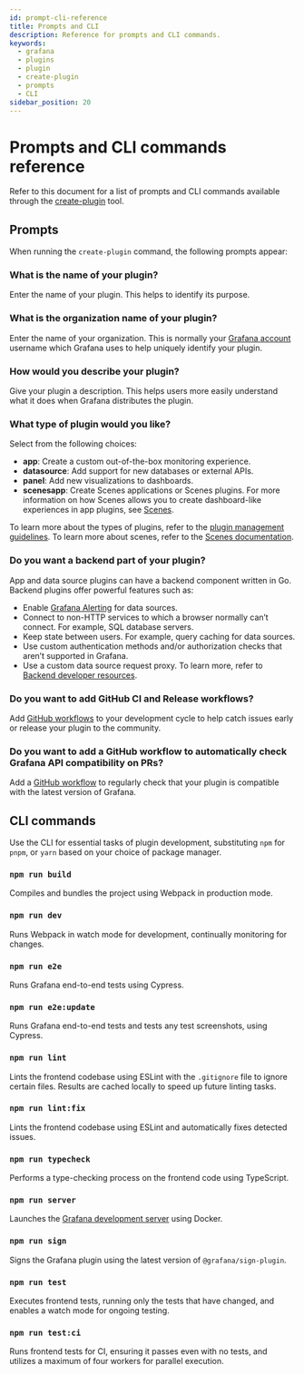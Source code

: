 ```yaml
---
id: prompt-cli-reference
title: Prompts and CLI
description: Reference for prompts and CLI commands.
keywords:
  - grafana
  - plugins
  - plugin
  - create-plugin
  - prompts
  - CLI
sidebar_position: 20
---
```


# Prompts and CLI commands reference

Refer to this document for a list of prompts and CLI commands available through the [create-plugin](./get-started.mdx#use-plugin-tools-to-develop-your-plugins-faster) tool.

## Prompts

When running the `create-plugin` command, the following prompts appear:

### What is the name of your plugin?

Enter the name of your plugin. This helps to identify its purpose.

### What is the organization name of your plugin?

Enter the name of your organization. This is normally your [Grafana account](https://grafana.com/signup/) username which Grafana uses to help uniquely identify your plugin.

### How would you describe your plugin?

Give your plugin a description. This helps users more easily understand what it does when Grafana distributes the plugin.

### What type of plugin would you like?

Select from the following choices:

- **app**: Create a custom out-of-the-box monitoring experience.
- **datasource**: Add support for new databases or external APIs.
- **panel**: Add new visualizations to dashboards.
- **scenesapp**: Create Scenes applications or Scenes plugins. For more information on how Scenes allows you to create dashboard-like experiences in app plugins, see [Scenes](https://grafana.com/developers/scenes).

To learn more about the types of plugins, refer to the [plugin management guidelines](https://grafana.com/docs/grafana/latest/administration/plugin-management/).
To learn more about scenes, refer to the [Scenes documentation](https://grafana.com/developers/scenes).

### Do you want a backend part of your plugin?

App and data source plugins can have a backend component written in Go. Backend plugins offer powerful features such as:

- Enable [Grafana Alerting](https://grafana.com/docs/grafana/latest/alerting/) for data sources.
- Connect to non-HTTP services to which a browser normally can’t connect. For example, SQL database servers.
- Keep state between users. For example, query caching for data sources.
- Use custom authentication methods and/or authorization checks that aren’t supported in Grafana.
- Use a custom data source request proxy. To learn more, refer to [Backend developer resources](../introduction/backend.md#resources).

### Do you want to add GitHub CI and Release workflows?

Add [GitHub workflows](/create-a-plugin/develop-a-plugin/set-up-github-workflows) to your development cycle to help catch issues early or release your plugin to the community.

### Do you want to add a GitHub workflow to automatically check Grafana API compatibility on PRs?

Add a [GitHub workflow](/create-a-plugin/develop-a-plugin/set-up-github-workflows#the-compatibility-check-is-compatibleyml) to regularly check that your plugin is compatible with the latest version of Grafana.

## CLI commands

Use the CLI for essential tasks of plugin development, substituting `npm` for `pnpm`, or `yarn` based on your choice of package manager.

### `npm run build`

Compiles and bundles the project using Webpack in production mode.

### `npm run dev`

Runs Webpack in watch mode for development, continually monitoring for changes.

### `npm run e2e`

Runs Grafana end-to-end tests using Cypress.

### `npm run e2e:update`

Runs Grafana end-to-end tests and tests any test screenshots, using Cypress.

### `npm run lint`

Lints the frontend codebase using ESLint with the `.gitignore` file to ignore certain files. Results are cached locally to speed up future linting tasks.

### `npm run lint:fix`

Lints the frontend codebase using ESLint and automatically fixes detected issues.

### `npm run typecheck`

Performs a type-checking process on the frontend code using TypeScript.

### `npm run server`

Launches the [Grafana development server](https://grafana.com/developers/plugin-tools/get-started/set-up-development-environment) using Docker.

### `npm run sign`

Signs the Grafana plugin using the latest version of `@grafana/sign-plugin`.

### `npm run test`

Executes frontend tests, running only the tests that have changed, and enables a watch mode for ongoing testing.

### `npm run test:ci`

Runs frontend tests for CI, ensuring it passes even with no tests, and utilizes a maximum of four workers for parallel execution.
